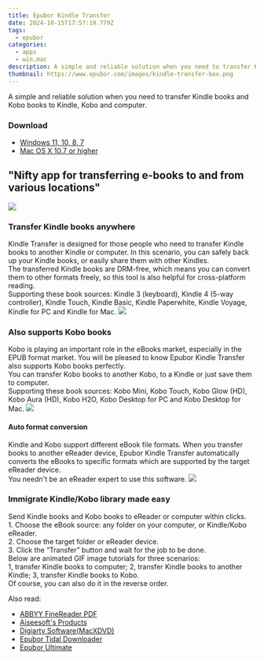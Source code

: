 ```yaml
---
title: Epubor Kindle Transfer
date: 2024-10-15T17:57:19.779Z
tags: 
  - epubor
categories: 
  - apps
  - win,mac
description: A simple and reliable solution when you need to transfer Kindle books and Kobo books to Kindle, Kobo and computer.
thumbnail: https://www.epubor.com/images/kindle-transfer-box.png
---
```


A simple and reliable solution when you need to transfer Kindle books and Kobo books to Kindle, Kobo and computer.

### Download

- [Windows 11, 10, 8, 7](https://secure.2checkout.com/order/checkout.php?QTY=1&AFFILIATE=108875&CART=1&CARD=2&DESIGN_TYPE=2&CURRENCY=USD&ORDERSTYLE=nLWooJa5iLg=&PAY_TYPE=PAYPAL&PRODS=4670467&OPTIONS4670467=ADELife)
- [Mac OS X 10.7 or higher](https://secure.2checkout.com/order/checkout.php?QTY=1&AFFILIATE=108875&CART=1&CARD=2&DESIGN_TYPE=2&CURRENCY=USD&ORDERSTYLE=nLWooJa5iLg=&PAY_TYPE=PAYPAL&PRODS=4670468&OPTIONS4670468=ADELife)

## "Nifty app for transferring e-books to and from various locations"

![](https://www.epubor.com/transfer.htmlimages/transfer-editor-review.png)

### Transfer Kindle books anywhere

Kindle Transfer is designed for those people who need to transfer Kindle books to another Kindle or computer. In this scenario, you can safely back up your Kindle books, or easily share them with other Kindles.  
The transferred Kindle books are DRM-free, which means you can convert them to other formats freely, so this tool is also helpful for cross-platform reading.  
Supporting these book sources: Kindle 3 (keyboard), Kindle 4 (5-way controller), Kindle Touch, Kindle Basic, Kindle Paperwhite, Kindle Voyage, Kindle for PC and Kindle for Mac. ![](https://www.epubor.com/transfer.htmlimages/kindle-transfer-feature1.png)

### Also supports Kobo books

Kobo is playing an important role in the eBooks market, especially in the EPUB format market. You will be pleased to know Epubor Kindle Transfer also supports Kobo books perfectly.  
You can transfer Kobo books to another Kobo, to a Kindle or just save them to computer.  
Supporting these book sources: Kobo Mini, Kobo Touch, Kobo Glow (HD), Kobo Aura (HD), Kobo H2O, Kobo Desktop for PC and Kobo Desktop for Mac. ![](https://www.epubor.com/transfer.htmlimages/kindle-transfer-feature2.png)

#### Auto format conversion

Kindle and Kobo support different eBook file formats. When you transfer books to another eReader device, Epubor Kindle Transfer automatically converts the eBooks to specific formats which are supported by the target eReader device.  
You needn't be an eReader expert to use this software. ![](https://www.epubor.com/transfer.htmlimages/kindle-transfer-feature3.png)

### Immigrate Kindle/Kobo library made easy

Send Kindle books and Kobo books to eReader or computer within clicks.  
1\. Choose the eBook source: any folder on your computer, or Kindle/Kobo eReader.  
2\. Choose the target folder or eReader device.  
3\. Click the “Transfer” button and wait for the job to be done.  
Below are animated GIF image tutorials for three scenarios:  
1, transfer Kindle books to computer; 2, transfer Kindle books to another Kindle; 3, transfer Kindle books to Kobo.  
Of course, you can also do it in the reverse order.

<ins class="adsbygoogle"
      style="display:block"
      data-ad-client="ca-pub-7571918770474297"
      data-ad-slot="8358498916"
      data-ad-format="auto"
      data-full-width-responsive="true"></ins>

<span class="atpl-alsoreadstyle">Also read:</span>
<div><ul>
<li><a href="https://tools.techidaily.com/abbyy/products/"><u>ABBYY FineReader PDF</u></a></li>
<li><a href="https://tools.techidaily.com/aiseesoft/products/"><u>Aiseesoft's Products</u></a></li>
<li><a href="https://tools.techidaily.com/macxdvd/products/"><u>Digiarty Software(MacXDVD)</u></a></li>
<li><a href="https://tools.techidaily.com/epubor/tidal-downloader/"><u>Epubor Tidal Downloader</u></a></li>
<li><a href="https://tools.techidaily.com/epubor/ultimate/"><u>Epubor Ultimate</u></a></li>
</ul></div>

